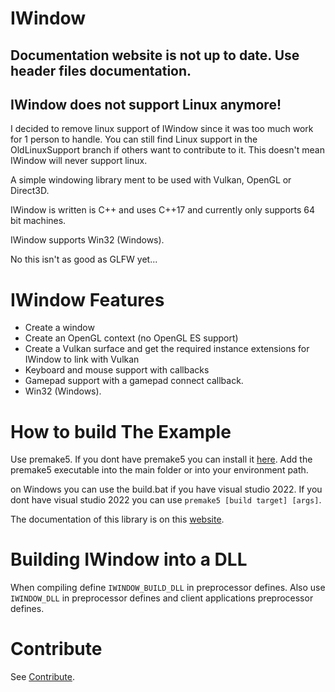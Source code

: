 # IWindow

## Documentation website is not up to date. Use header files documentation.

## IWindow does not support Linux anymore! ##

I decided to remove linux support of IWindow since it was too much work for 1 person to handle. You can still find Linux support in the OldLinuxSupport branch if others want to contribute to it. This doesn't mean IWindow will never support linux.

A simple windowing library ment to be used with Vulkan, OpenGL or Direct3D.
 
IWindow is written is C++ and uses C++17 and currently only supports 64 bit machines.
 
IWindow supports Win32 (Windows).
 
No this isn't as good as GLFW yet...

# IWindow Features

- Create a window
- Create an OpenGL context (no OpenGL ES support)
- Create a Vulkan surface and get the required instance extensions for IWindow to link with Vulkan
- Keyboard and mouse support with callbacks
- Gamepad support with a gamepad connect callback.
- Win32 (Windows).

# How to build The Example

Use premake5. If you dont have premake5 you can install it [here](https://premake.github.io/). 
Add the premake5 executable into the main folder or into your environment path.

on Windows you can use the build.bat if you have visual studio 2022. If you dont have visual studio 2022 you can use `premake5 [build target] [args]`.

The documentation of this library is on this [website](https://immanuel-c.github.io/IWindow).

# Building IWindow into a DLL

When compiling define `IWINDOW_BUILD_DLL` in preprocessor defines. Also use `IWINDOW_DLL` in preprocessor defines and client applications preprocessor defines.

# Contribute

See [Contribute](./Contribute.md).
